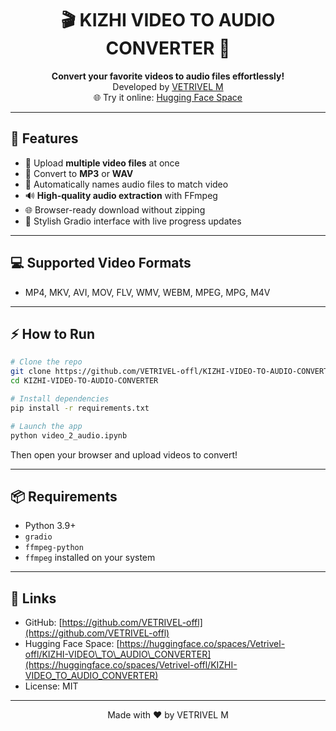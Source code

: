 <h1 align="center">🎬 KIZHI VIDEO TO AUDIO CONVERTER 🎵</h1>

<p align="center">
  <b>Convert your favorite videos to audio files effortlessly!</b><br>
  Developed by <a href="https://github.com/VETRIVEL-offl">VETRIVEL M</a><br>
  🌐 Try it online: <a href="https://huggingface.co/spaces/Vetrivel-offl/KIZHI-VIDEO_TO_AUDIO_CONVERTER">Hugging Face Space</a>
</p>

---

## 🚀 Features

* 🎥 Upload **multiple video files** at once
* 🎵 Convert to **MP3** or **WAV**
* 📝 Automatically names audio files to match video
* 🔊 **High-quality audio extraction** with FFmpeg
* 🌐 Browser-ready download without zipping
* 🎨 Stylish Gradio interface with live progress updates

---

## 💻 Supported Video Formats

* MP4, MKV, AVI, MOV, FLV, WMV, WEBM, MPEG, MPG, M4V

---

## ⚡ How to Run

```bash
# Clone the repo
git clone https://github.com/VETRIVEL-offl/KIZHI-VIDEO-TO-AUDIO-CONVERTER.git
cd KIZHI-VIDEO-TO-AUDIO-CONVERTER

# Install dependencies
pip install -r requirements.txt

# Launch the app
python video_2_audio.ipynb
```

Then open your browser and upload videos to convert!

---

## 📦 Requirements

* Python 3.9+
* `gradio`
* `ffmpeg-python`
* `ffmpeg` installed on your system

---

## 🔗 Links

* GitHub: [https://github.com/VETRIVEL-offl](https://github.com/VETRIVEL-offl)
* Hugging Face Space: [https://huggingface.co/spaces/Vetrivel-offl/KIZHI-VIDEO\_TO\_AUDIO\_CONVERTER](https://huggingface.co/spaces/Vetrivel-offl/KIZHI-VIDEO_TO_AUDIO_CONVERTER)
* License: MIT

---

<p align="center">Made with ❤️ by VETRIVEL M</p>
